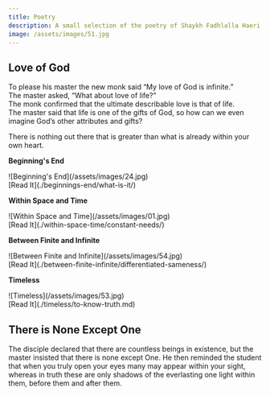```yaml
---
title: Poetry
description: A small selection of the poetry of Shaykh Fadhlalla Haeri.
image: /assets/images/51.jpg
---
```


## Love of God

To please his master the new monk said “My love of God is infinite.” <br/>
The master asked, “What about love of life?” <br/>
The monk confirmed that the ultimate describable love is that of life. <br/>
The master said that life is one of the gifts of God, so how can we even imagine God’s other attributes and gifts?

<div class="callout6">
There is nothing out there that is greater than what is already within your own heart.
</div>

<div markdown="1" class="card poetry sidebar center gemoji center-content">

**Beginning's End**

<div markdown="2" class="book-image">
![Beginning's End](/assets/images/24.jpg)
</div>

<div markdown="3" class="book-link">
[Read It](./beginnings-end/what-is-it/)
</div>

</div>

<div markdown="1" class="card poetry sidebar center gemoji center-content">

**Within Space and Time**

<div markdown="2" class="book-image">
![Within Space and Time](/assets/images/01.jpg)
</div>

<div markdown="3" class="book-link">
[Read It](./within-space-time/constant-needs/)
</div>

</div>

<div markdown="1" class="card poetry sidebar center gemoji center-content">

**Between Finite and Infinite**

<div markdown="2" class="book-image">
![Between Finite and Infinite](/assets/images/54.jpg)
</div>

<div markdown="3" class="book-link">
[Read It](./between-finite-infinite/differentiated-sameness/)
</div>

</div>

<div markdown="1" class="card poetry sidebar center gemoji center-content">

**Timeless**

<div markdown="2" class="book-image">
![Timeless](/assets/images/53.jpg)
</div>

<div markdown="3" class="book-link">
[Read It](./timeless/to-know-truth.md)
</div>

</div>

## There is None Except One

The disciple declared that there are countless beings in existence, but the master insisted that there is none except One. He then reminded the student that when you truly open your eyes many may appear within your sight, whereas in truth these are only shadows of the everlasting one light within them, before them and after them.